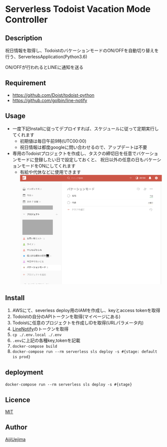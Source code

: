 Serverless Todoist Vacation Mode Controller
====

## Description

祝日情報を取得し、TodoistのバケーションモードのON/OFFを自動切り替えを行う、ServerlessApplication(Python3.6)

ON/OFFが行われるとLINEに通知を送る

## Requirement

- https://github.com/Doist/todoist-python
- https://github.com/golbin/line-notify

## Usage

- 一度下記Installに従ってデプロイすれば、スケジュールに従って定期実行してくれます
    - 初期値は毎日午前9時(UTC00:00)
    - 祝日情報は都度googleに問い合わせるので、アップデートは不要
- 専用のTodoistプロジェクトを作成し、タスクの締切日を任意でバケーションモードに登録したい日で設定しておくと、
祝日以外の任意の日もバケーションモードをONにしてくれます
    - 有給や代休などに使用できます
    ![vacation_mode_pj.png](./readme_vacation_mode_pj.png)

## Install

1. AWSにて、severless deploy用のIAMを作成し、keyとaccess tokenを取得
2. Todoistの自分のAPIトークンを取得(マイページにある)
3. Todoistに任意のプロジェクトを作成しIDを取得(URLパラメータ内)
4. [LineNotify](https://notify-bot.line.me/my/)のトークンを取得
5. `cp ./.env.local ./.env`
6. `.env`に上記の各種key,tokenを記載
7. `docker-compose build`
8. `docker-compose run --rm serverless sls deploy -s #{stage: default is prod}`

## deployment

`docker-compose run --rm serverless sls deploy -s #{stage}`

## Licence

[MIT](https://github.com/aiji42/serverless-auto-control-todoist/blob/master/LICENSE)

## Author

[AijiUejima](https://github.com/aiji42)
